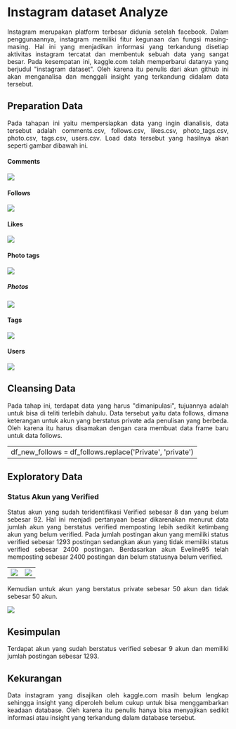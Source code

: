 # Instagram dataset Analyze
<p align='justify'>Instagram merupakan platform terbesar didunia setelah facebook. Dalam penggunaannya, instagram memiliki fitur kegunaan dan fungsi masing-masing. Hal ini yang menjadikan informasi yang terkandung disetiap aktivitas instagram tercatat dan membentuk sebuah data yang sangat besar. Pada kesempatan ini, kaggle.com telah memperbarui datanya yang berjudul "instagram dataset". Oleh karena itu penulis dari akun github ini akan menganalisa dan menggali insight yang terkandung didalam data tersebut.</p>

## Preparation Data
<p align='justify'>Pada tahapan ini yaitu mempersiapkan data yang ingin dianalisis, data tersebut adalah comments.csv, follows.csv, likes.csv, photo_tags.csv, photo.csv, tags.csv, users.csv. Load data tersebut yang hasilnya akan seperti gambar dibawah ini.</p>

#### Comments
<img src="https://github.com/kartikajls/InstagramAnalyze/assets/98092595/46735ce9-96ce-4758-a484-2ec8175f21ed"></img>
#### Follows
<img src="https://github.com/kartikajls/InstagramAnalyze/assets/98092595/2eacb133-3f29-41b3-ba31-db4f3ad5ac47"></img>
#### Likes
<img src="https://github.com/kartikajls/InstagramAnalyze/assets/98092595/a4277cc7-b874-47ca-8c7e-39f6c4ac0072"></img>
#### Photo tags
<img src="https://github.com/kartikajls/InstagramAnalyze/assets/98092595/8b0cf3f0-ec39-41a6-9f5b-ca2608e12b6c"></img>
##### Photos
<img src="https://github.com/kartikajls/InstagramAnalyze/assets/98092595/f14a3775-7138-4ad9-b8dd-0e8ba4c2a286"></img>
#### Tags
<img src="https://github.com/kartikajls/InstagramAnalyze/assets/98092595/d76b2f8d-f3ff-42c6-9d27-7c2d5ce71793"></img>
#### Users
<img src="https://github.com/kartikajls/InstagramAnalyze/assets/98092595/2cec4307-3ca8-41d9-afa7-519d1bacb8dc"></img>

## Cleansing Data
<p align='justify'>Pada tahap ini, terdapat data yang harus "dimanipulasi", tujuannya adalah untuk bisa di teliti terlebih dahulu. Data tersebut yaitu data follows, dimana keterangan untuk akun yang berstatus private ada penulisan yang berbeda. Oleh karena itu harus disamakan dengan cara membuat data frame baru untuk data follows.</p>
<table>
  <tr>
    <td>
      df_new_follows = df_follows.replace('Private', 'private')
    </td>
  </tr>
</table>

## Exploratory Data
### Status Akun yang Verified
<p align='justify'>Status akun yang sudah teridentifikasi Verified sebesar 8 dan yang belum sebesar 92. Hal ini menjadi pertanyaan besar dikarenakan menurut data jumlah akun yang berstatus verified memposting lebih sedikit ketimbang akun yang belum verified. Pada jumlah postingan akun yang memiliki status verified sebesar 1293 postingan sedangkan akun yang tidak memiliki status verified sebesar 2400 postingan. Berdasarkan akun Eveline95 telah memposting sebesar 2400 postingan dan belum statusnya belum verified.</p>
<table>
  <tr>
      <td>
      <img src="https://github.com/kartikajls/InstagramAnalyze/assets/98092595/0122aeeb-ec97-42b3-82b7-a5a6c5648d7e"></img>
      </td>
      <td valign="top">
      <img src="https://github.com/kartikajls/InstagramAnalyze/assets/98092595/85e58cd3-833d-4b72-b441-66128849aec0"></img>
      </td>
  </tr>
</table>
<p align='justify'>Kemudian untuk akun yang berstatus private sebesar 50 akun dan tidak sebesar 50 akun.</p>
<img src="https://github.com/kartikajls/InstagramAnalyze/assets/98092595/0e137580-9472-4a53-81a4-8b9e1f792ce2"></img>

## Kesimpulan
<p align='justify'>Terdapat akun yang sudah berstatus verified sebesar 9 akun dan memiliki jumlah postingan sebesar 1293.</p>

## Kekurangan
<p align='justify'>Data instagram yang disajikan oleh kaggle.com masih belum lengkap sehingga insight yang diperoleh belum cukup untuk bisa menggambarkan keadaan database. Oleh karena itu penulis hanya bisa menyajikan sedikit informasi atau insight yang terkandung dalam database tersebut.</p>
